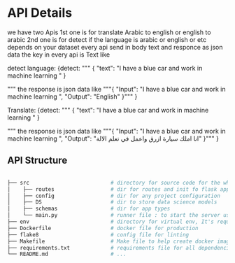 # API Details

we have two Apis 1st one is for translate Arabic to english or english to arabic 
2nd one is for detect if the language is arabic or english or etc depends on your dataset 
every api send in body text and responce as json data the key in every api is Text like

detect language:
{detect: """ {
  "text": "I have a blue car and work in machine learning  "
}

"""
the response is json data like """{
    "Input": "I have a blue car and work in machine learning  ",
    "Output": "English"
}"""  }

Translate:
{detect: """ {
  "text": "I have a blue car and work in machine learning  "
}

"""
the response is json data like """{
    "Input": "I have a blue car and work in machine learning  ",
    "Output": "انا املك سيارة ازرق واعمل في تعلم الالة"
}"""  }

## API Structure

```bash

├── src                          # directory for source code for the whole API logic 
│    ├── routes                  # dir for routes and init fo flask app
│    ├── config                  # dir for any project configuration
│    ├── DS                      # dir to store data science models
│    ├── schemas                 # dir for app types
│    └── main.py                 # runner file : to start the server using it.
├── env                          # directory for virtual env, It's required for docker compose 
├── Dockerfile                   # docker file for production
├── flake8                       # config file for linting
├── Makefile                     # Make file to help create docker images 
├── requirements.txt             # requirements file for all dependencies
└── README.md                    # ...
```
